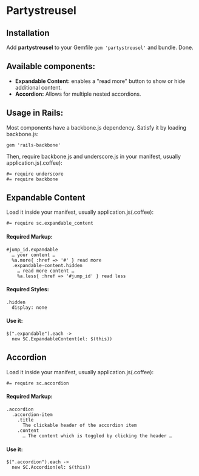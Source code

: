 # Partystreusel

## Installation
Add **partystreusel** to your Gemfile `gem 'partystreusel'` and bundle. Done.

## Available components:
  * **Expandable Content:** enables a "read more" button to show or hide additional content.
  * **Accordion:** Allows for multiple nested accordions.

## Usage in Rails:
Most components have a backbone.js dependency. Satisfy it by loading backbone.js:

    gem 'rails-backbone'

Then, require backbone.js and underscore.js in your manifest, usually application.js(.coffee):

    #= require underscore
    #= require backbone

## Expandable Content

Load it inside your manifest, usually application.js(.coffee):

    #= require sc.expandable_content

#### Required Markup:

    #jump_id.expandable
      … your content …
      %a.more{ :href => '#' } read more
      .expandable-content.hidden
        … read more content …
        %a.less{ :href => '#jump_id' } read less

#### Required Styles:

    .hidden
      display: none

#### Use it:

    $(".expandable").each ->
      new SC.ExpandableContent(el: $(this))

## Accordion

Load it inside your manifest, usually application.js(.coffee):

    #= require sc.accordion

#### Required Markup:

    .accordion
      .accordion-item
        .title
          The clickable header of the accordion item
        .content
          … The content which is toggled by clicking the header …

#### Use it:

    $(".accordion").each ->
      new SC.Accordion(el: $(this))